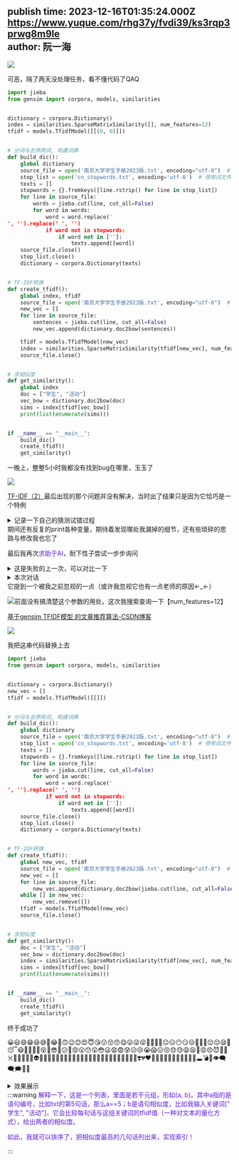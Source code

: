 publish time: 2023-12-16T01:35:24.000Z  
https://www.yuque.com/rhg37y/fvdi39/ks3rqp3prwg8m9le  
author: 阮一海  
---
 ![](https://cdn.nlark.com/yuque/0/2023/png/38709574/1702339642271-4c933170-067a-43fe-b581-9fa16ccb47da.png)

可恶，隔了两天没处理任务，看不懂代码了QAQ

```python
import jieba
from gensim import corpora, models, similarities


dictionary = corpora.Dictionary()
index = similarities.SparseMatrixSimilarity([], num_features=12)
tfidf = models.TfidfModel([[(0, 0)]])


# 分词与去停用词, 构建词典
def build_dic():
    global dictionary
    source_file = open('南京大学学生手册2023版.txt', encoding="utf-8")  # 源文件
    stop_list = open('cn_stopwords.txt', encoding='utf-8')  # 停用词文件
    texts = []
    stopwords = {}.fromkeys([line.rstrip() for line in stop_list])
    for line in source_file:
        words = jieba.cut(line, cut_all=False)
        for word in words:
            word = word.replace('
', '').replace(' ', '')
            if word not in stopwords:
                if word not in ['']:
                    texts.append([word])
    source_file.close()
    stop_list.close()
    dictionary = corpora.Dictionary(texts)


# TF-IDF转换
def create_tfidf():
    global index, tfidf
    source_file = open('南京大学学生手册2023版.txt', encoding="utf-8")  # 源文件
    new_vec = []
    for line in source_file:
        sentences = jieba.cut(line, cut_all=False)
        new_vec.append(dictionary.doc2bow(sentences))

    tfidf = models.TfidfModel(new_vec)
    index = similarities.SparseMatrixSimilarity(tfidf[new_vec], num_features=12)
    source_file.close()


# 求相似度
def get_similarity():
    global index
    doc = ["学生", "活动"]
    vec_bow = dictionary.doc2bow(doc)
    sims = index[tfidf[vec_bow]]
    print(list(enumerate(sims)))


if __name__ == "__main__":
    build_dic()
    create_tfidf()
    get_similarity()
```

一晚上，整整5小时我都没有找到bug在哪里，玉玉了

![](https://cdn.nlark.com/yuque/0/2023/png/38709574/1702567196950-5cdbd962-36bf-4413-9588-491de1c68ecd.png)

[TF-IDF（2）](https://nova.yuque.com/rhg37y/fvdi39/cknccilis7ak6zgr)最后出现的那个问题并没有解决，当时出了结果只是因为它恰巧是一个特例



<details class="lake-collapse"><summary id="ubdceeb03"><span class="ne-text">记录一下自己的猜测试错过程</span></summary><p id="u448b5db8" class="ne-p"><span class="ne-text">1，依循老师的思路，是内存太大了？把代码拆解成一个个函数试试	</span><span data-color="0" id="LGvPm" class="ne-label">×</span><span class="ne-text"></span></p><p id="uad4c9a3a" class="ne-p"><span class="ne-text">2，ASCII编码有问题？换成utf-8试试	</span><span data-color="0" id="jfM0p" class="ne-label">×</span></p><p id="u8dfd307e" class="ne-p"><span class="ne-text">3，有一些空值，如 [], &quot;&quot;，难道我用的函数处理不了他们？	</span><span data-color="0" id="a1wsX" class="ne-label">×</span></p><p id="ufdb66587" class="ne-p"><span class="ne-text">4，求助AI，AI提供了一些思路	</span><span data-color="0" id="SKLa9" class="ne-label">×</span></p><p id="ue006cef7" class="ne-p"><span class="ne-text">5，</span><span class="ne-text" style="color: #601BDE">index搭建有问题</span><span class="ne-text">，调整一下它调用的数据类型，比如它本来调用的参数类型是list[list[list[tuple[int, int]]]]类型，我来排列组合增删修改一下	</span><span data-color="0" id="gQ0k8" class="ne-label">×</span></p><p id="u0b695de1" class="ne-p"><span class="ne-text">6，再次搜索报错代码的意思，指针错误？断点一行行文档查	</span><span data-color="0" id="rnsvQ" class="ne-label">×</span></p><p id="u7dedd482" class="ne-p"><span class="ne-text">7，不会是我用的文档太老了吧（2017年的），多搜索一些，看看有没有类似教程	</span><span data-color="0" id="sy8Uw" class="ne-label">×</span><span class="ne-text"></span></p><p id="u335f50f3" class="ne-p"><span class="ne-text">8，经与作者的文档逐字比对，发现作者的文档矩阵是（int，double）类型，而我的是（int，int）类型，试着改改（死马当活马医……）</span><span data-color="0" id="dmM9w" class="ne-label">×</span></p></details>
期间还有反复的print各种变量，期待着发现哪处我漏掉的细节，还有些琐碎的思路与修改我也忘了



最后我再次<font style="color:#601BDE;">求助于AI</font>，耐下性子尝试一步步询问

<details class="lake-collapse"><summary id="u0610c75d"><span class="ne-text">这是失败的上一次，可以对比一下</span></summary><p id="uee915511" class="ne-p"><img src="https://cdn.nlark.com/yuque/0/2023/png/38709574/1702689437625-82961015-7152-4e6c-a098-1bb1369e9fd8.png" width="1295" id="ue9d85c6b" class="ne-image"></p></details>
<details class="lake-collapse"><summary id="u731bac2a"><span class="ne-text">本次对话</span></summary><p id="u6f4486e2" class="ne-p"><img src="https://cdn.nlark.com/yuque/0/2023/png/38709574/1702689545409-8e4fb1ef-d991-4744-8087-23ca56fe3b27.png" width="1270" id="ue1b5670f" class="ne-image"></p></details>
它提到一个被我之前忽视的一点（或许我忽视它也有一点老师的原因←_←）



![](https://cdn.nlark.com/yuque/0/2023/png/38709574/1702689751494-eb288ea0-1869-4972-976d-ffffe43a9471.png)前面没有搞清楚这个参数的用处，这次我搜索查询一下【num_features=12】

[基于gensim TFIDF模型 的文章推荐算法-CSDN博客](https://blog.csdn.net/qq_34333481/article/details/85327090)

![](https://cdn.nlark.com/yuque/0/2023/png/38709574/1702689894347-08bb89f6-facf-4afd-9415-8b8c8acab42a.png)

我把这串代码替换上去

```python
import jieba
from gensim import corpora, models, similarities


dictionary = corpora.Dictionary()
new_vec = []
tfidf = models.TfidfModel([[]])


# 分词与去停用词, 构建词典
def build_dic():
    global dictionary
    source_file = open('南京大学学生手册2023版.txt', encoding="utf-8")  # 源文件
    stop_list = open('cn_stopwords.txt', encoding='utf-8')  # 停用词文件
    texts = []
    stopwords = {}.fromkeys([line.rstrip() for line in stop_list])
    for line in source_file:
        words = jieba.cut(line, cut_all=False)
        for word in words:
            word = word.replace('
', '').replace(' ', '')
            if word not in stopwords:
                if word not in ['']:
                    texts.append([word])
    source_file.close()
    stop_list.close()
    dictionary = corpora.Dictionary(texts)


# TF-IDF转换
def create_tfidf():
    global new_vec, tfidf
    source_file = open('南京大学学生手册2023版.txt', encoding="utf-8")  # 源文件
    new_vec = []
    for line in source_file:
        new_vec.append(dictionary.doc2bow(jieba.cut(line, cut_all=False)))
    while [] in new_vec:
        new_vec.remove([])
    tfidf = models.TfidfModel(new_vec)
    source_file.close()


# 求相似度
def get_similarity():
    doc = ["学生", "活动"]
    vec_bow = dictionary.doc2bow(doc)
    index = similarities.SparseMatrixSimilarity(tfidf[new_vec], num_features=len(dictionary.token2id.keys()))
    sims = index[tfidf[vec_bow]]
    print(list(enumerate(sims)))


if __name__ == "__main__":
    build_dic()
    create_tfidf()
    get_similarity()

```

终于成功了

😀😃😄😁😆😅🤣😂🙂🙃😉😊😍😇😘😗😚😙😋😛😜😝🤑🤗🤔🤐😐😑😶😏😒🙄😬🤥😌😔😪🤤😴😷🤒🤕🤢🤧😵🤠😎🤓😕🙁😟😮😯😲😳😦😧😨😰😥😢😭😱😖😣😞😓😩😫😤😡😠😈👿💀☠️💩🤡👹👺👻👽👾🤖😺😸😹😻😼😽🙀😿😾🙈🙉🙊💋💌💘💝💖💗💓💞💕💟❣️💔❤️💛💚💙💜🖤💯💢💥💫💦💨🕳️💣💬👁️‍🗨️🗨️🗯️💭💤

<details class="lake-collapse"><summary id="u8e5a2c1b"><span class="ne-text">效果展示</span></summary><p id="ue85fe54a" class="ne-p"><img src="https://cdn.nlark.com/yuque/0/2023/png/38709574/1702690083546-9dbde161-1201-4b0a-abb9-247eefb51fda.png" width="827" id="u04f6123f" class="ne-image"></p></details>
:::warning
<font style="color:#601BDE;">解释一下，这是一个列表，里面是若干元组，形如(a, b)。其中a指的是语句编号，比如txt的第5句话，那么a==5；b是语句相似度，比如我输入关键词[" 学生", "活动"]，它会比较每句话与这组关键词的tfidf值（一种对文本的量化方式），给出两者的相似度。</font>

<font style="color:#601BDE;">如此，我就可以排序了，把相似度最高的几句话列出来，实现索引！</font>

:::



